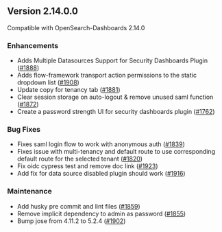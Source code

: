 ## Version 2.14.0.0

Compatible with OpenSearch-Dashboards 2.14.0

### Enhancements
* Adds Multiple Datasources Support for Security Dashboards Plugin ([#1888](https://github.com/opensearch-project/security-dashboards-plugin/pull/1888)) 
* Adds flow-framework transport action permissions to the static dropdown list ([#1908](https://github.com/opensearch-project/security-dashboards-plugin/pull/1908)) 
* Update copy for tenancy tab ([#1881](https://github.com/opensearch-project/security-dashboards-plugin/pull/1881))
* Clear session storage on auto-logout & remove unused saml function ([#1872](https://github.com/opensearch-project/security-dashboards-plugin/pull/1872))
* Create a password strength UI for security dashboards plugin ([#1762](https://github.com/opensearch-project/security-dashboards-plugin/pull/1762))

### Bug Fixes
* Fixes saml login flow to work with anonymous auth ([#1839](https://github.com/opensearch-project/security-dashboards-plugin/pull/1839))
* Fixes issue with multi-tenancy and default route to use corresponding default route for the selected tenant ([#1820](https://github.com/opensearch-project/security-dashboards-plugin/pull/1820))
* Fix oidc cypress test and remove doc link ([#1923](https://github.com/opensearch-project/security-dashboards-plugin/pull/1923))
* Add fix for data source disabled plugin should work ([#1916](https://github.com/opensearch-project/security-dashboards-plugin/pull/1916))

### Maintenance
* Add husky pre commit and lint files ([#1859](https://github.com/opensearch-project/security-dashboards-plugin/pull/1859))
* Remove implicit dependency to admin as password ([#1855](https://github.com/opensearch-project/security-dashboards-plugin/pull/1855))
* Bump jose from 4.11.2 to 5.2.4 ([#1902](https://github.com/opensearch-project/security-dashboards-plugin/pull/1902))
